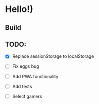 # Hello!)

## Build


## TODO:
- [x] Replace sessionStorage to localStorage
- [ ] Fix eggs bug
- [ ] Add PWA functionality
- [ ] Add tests

- [ ] Select gamers
